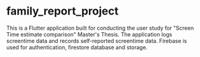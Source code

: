 # family_report_project

This is a Flutter application built for conducting the user study for "Screen Time estimate comparison" Master's Thesis. The application logs screentime data and records self-reported screentime data. Firebase is used for authentication, firestore database and storage.  
